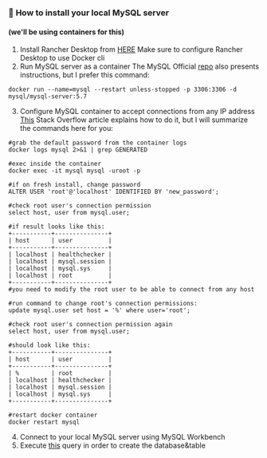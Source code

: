 ### :memo: <font color> How to install your local MySQL server </font>
#### (we'll be using containers for this)

1. Install Rancher Desktop from [HERE](https://rancherdesktop.io/)
Make sure to configure Rancher Desktop to use Docker cli
2. Run MySQL server as a container
The MySQL Official [repo](https://hub.docker.com/r/mysql/mysql-server) also presents instructions, but I prefer this command:
```
docker run --name=mysql --restart unless-stopped -p 3306:3306 -d mysql/mysql-server:5.7
```
3. Configure MySQL container to accept connections from any IP address
[This](https://stackoverflow.com/questions/33827342/how-to-connect-mysql-workbench-to-running-mysql-inside-docker) Stack Overflow article explains how to do it, but I will summarize the commands here for you:
```
#grab the default password from the container logs
docker logs mysql 2>&1 | grep GENERATED

#exec inside the container
docker exec -it mysql mysql -uroot -p

#if on fresh install, change password
ALTER USER 'root'@'localhost' IDENTIFIED BY 'new_password';

#check root user's connection permission
select host, user from mysql.user;

#if result looks like this:
+-----------+---------------+
| host      | user          |
+-----------+---------------+
| localhost | healthchecker |
| localhost | mysql.session |
| localhost | mysql.sys     |
| localhost | root          |
+-----------+---------------+
#you need to modify the root user to be able to connect from any host

#run command to change root's connection permissions:
update mysql.user set host = '%' where user='root';

#check root user's connection permission again
select host, user from mysql.user;

#should look like this:
+-----------+---------------+
| host      | user          |
+-----------+---------------+
| %         | root          |
| localhost | healthchecker |
| localhost | mysql.session |
| localhost | mysql.sys     |
+-----------+---------------+

#restart docker container
docker restart mysql
```
4. Connect to your local MySQL server using MySQL Workbench
5. Execute [this](https://github.com/razidare/path2DevOps_initial_setup/blob/main/product_table_query.sql) query in order to create the database&table
